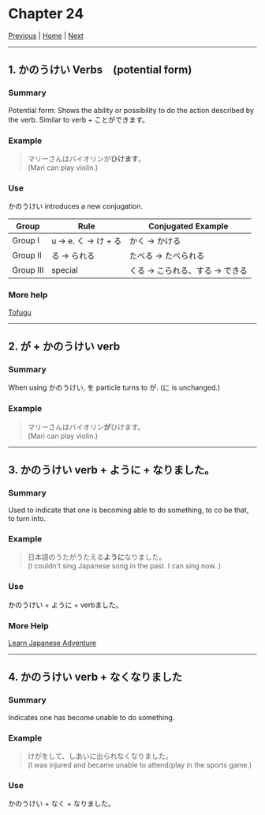 # Chapter 24
[Previous](https://codywahl.github.io/JapaneseLanguageSchoolNotes/pages/J2/23) | [Home](https://codywahl.github.io/JapaneseLanguageSchoolNotes) | [Next](https://codywahl.github.io/JapaneseLanguageSchoolNotes/pages/J2/25)
* * *

## 1. かのうけい Verbs　(potential form)
### Summary  

Potential form: Shows the ability or possibility to do the action described by the verb. Similar to verb + ことができます。

### Example  

> マリーさんはバイオリンが**ひけます**。     
> (Mari can play violin.)  

### Use

かのうけい introduces a new conjugation. 

Group | Rule | Conjugated Example
------------ | ------------- | -------------
Group I | u -> e. く -> け + る| かく -> かける
Group II | る -> られる | たべる -> たべられる
Group III | special | くる -> こられる、する -> できる


### More help
[Tofugu](https://www.tofugu.com/japanese-grammar/verb-potential-form-reru/)

* * *
## 2. が + かのうけい verb
### Summary

When using かのうけい, を particle turns to が. (に is unchanged.)

### Example

> マリーさんはバイオリン**が**ひけます。   
> (Mari can play violin.)  

* * *
## 3. かのうけい verb + ように + なりました。
### Summary

Used to indicate that one is becoming able to do something, to co be that, to turn into.

### Example

> 日本語のうたがうたえる**ように**なりました。    
> (I couldn't sing Japanese song in the past. I can sing now..)

### Use
かのうけい + ように + verbました。

### More Help
[Learn Japanese Adventure](https://www.learn-japanese-adventure.com/you-ni-naru.html)

* * *
## 4. かのうけい verb + なくなりました
### Summary

Indicates one has become unable to do something. 

### Example

> けがをして、しあいに出られなくなりました。       
> (I was injured and became unable to attend/play in the sports game.)


### Use
かのうけい + なく + なりました。
